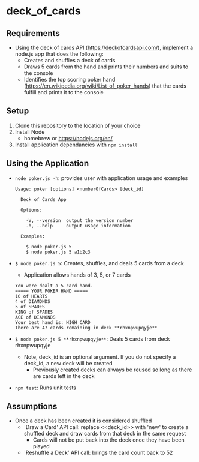 # deck_of_cards

## Requirements
* Using the deck of cards API (https://deckofcardsapi.com/), implement a node.js app that does the following:
    * Creates and shuffles a deck of cards
    * Draws 5 cards from the hand and prints their numbers and suits to the console
    * Identifies the top scoring poker hand (https://en.wikipedia.org/wiki/List_of_poker_hands) that the cards fulfill and prints it to the console

## Setup
1. Clone this repository to the location of your choice
2. Install Node
    * homebrew or https://nodejs.org/en/
3. Install application dependancies with `npm install`

## Using the Application
* `node poker.js -h`: provides user with application usage and examples
   
    ```  
    Usage: poker [options] <numberOfCards> [deck_id]

      Deck of Cards App

      Options:

        -V, --version  output the version number
        -h, --help     output usage information

      Examples:

        $ node poker.js 5
        $ node poker.js 5 a1b2c3
    ```
* `$ node poker.js 5`: Creates, shuffles, and deals 5 cards from a deck
    * Application allows hands of 3, 5, or 7 cards
    ```
    You were dealt a 5 card hand.
    ===== YOUR POKER HAND =====
    10 of HEARTS
    4 of DIAMONDS
    5 of SPADES
    KING of SPADES
    ACE of DIAMONDS
    Your best hand is: HIGH CARD
    There are 47 cards remaining in deck **rhxnpwupqyje**
    ```
* `$ node poker.js 5 **rhxnpwupqyje**`: Deals 5 cards from deck rhxnpwupqyje
    * Note, deck_id is an optional argument. If you do not specify a deck_id, a new deck will be created
        * Previously created decks can always be reused so long as there are cards left in the deck
        
* `npm test`: Runs unit tests
     
## Assumptions
 * Once a deck has been created it is considered shuffled
    * 'Draw a Card' API call: replace <<deck_id>> with 'new' to create a shuffled deck and draw cards from that deck in the same request
        * Cards will not be put back into the deck once they have been played
    * 'Reshuffle a Deck' API call: brings the card count back to 52
